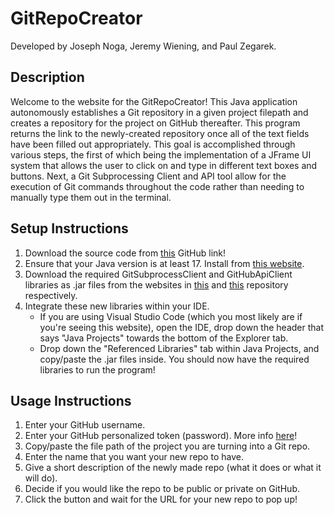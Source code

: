 # GitRepoCreator
Developed by Joseph Noga, Jeremy Wiening, and Paul Zegarek.
## Description
Welcome to the website for the GitRepoCreator! This Java application autonomously establishes a Git repository in a given project filepath and creates a repository for the project on GitHub thereafter. This program returns the link to the newly-created repository once all of the text fields have been filled out appropriately. This goal is accomplished through various steps, the first of which being the implementation of a JFrame UI system that allows the user to click on and type in different text boxes and buttons. Next, a Git Subprocessing Client and API tool allow for the execution of Git commands throughout the code rather than needing to manually type them out in the terminal.
## Setup Instructions
1. Download the source code from [this](https://github.com/jjnoga/GitRepoCreator) GitHub link!
2. Ensure that your Java version is at least 17. Install from [this website](https://www.oracle.com/java/technologies/downloads/#jdk17-windows).
3. Download the required GitSubprocessClient and GitHubApiClient libraries as .jar files from the websites in [this](https://github.com/CSC109/GitSubprocessClient) and [this](https://github.com/CSC109/GitHubApiClient) repository respectively.
4. Integrate these new libraries within your IDE.
    - If you are using Visual Studio Code (which you most likely are if you're seeing this website), open the IDE, drop down the header that says "Java Projects" towards the bottom of the Explorer tab.
    - Drop down the "Referenced Libraries" tab within Java Projects, and copy/paste the .jar files inside. You should now have the required libraries to run the program!
## Usage Instructions
1. Enter your GitHub username.
2. Enter your GitHub personalized token (password). More info [here](https://docs.github.com/en/authentication/keeping-your-account-and-data-secure/managing-your-personal-access-tokens)!
3. Copy/paste the file path of the project you are turning into a Git repo.
4. Enter the name that you want your new repo to have.
5. Give a short description of the newly made repo (what it does or what it will do).
6. Decide if you would like the repo to be public or private on GitHub.
7. Click the button and wait for the URL for your new repo to pop up!